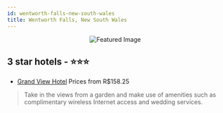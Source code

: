 ```yaml
---
id: wentworth-falls-new-south-wales
title: Wentworth Falls, New South Wales
---
```


<center><img src="https://i.travelapi.com/hotels/4000000/3960000/3956900/3956812/a2dd720e_z.jpg" alt="Featured Image" /></center>


##  3 star hotels - ⭐️⭐️⭐️

-    [Grand View Hotel](https://us.hurb.com/hotels/wentworth-falls/grand-view-hotel-JNP-JP197263?cmp=18055) Prices from R$158.25
   > Take in the views from a garden and make use of amenities such as complimentary wireless Internet access and wedding services.
